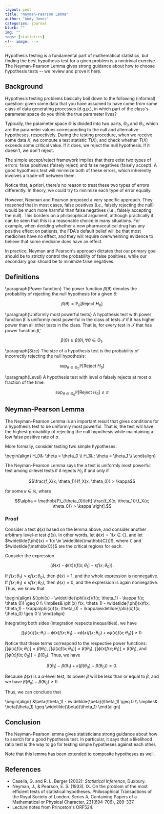 ```yaml
---
layout: post
title: "Neyman-Pearson Lemma"
author: "Andy Jones"
categories: journal
blurb: ""
img: ""
tags: [statistics]
<!-- image: -->
---
```



Hypothesis testing is a fundamental part of mathematical statistics, but finding the best hypothesis test for a given problem is a nontrivial exercise. The Neyman-Pearson Lemma gives strong guidance about how to choose hypothesis tests -- we review and prove it here.

## Background

Hypothesis testing problems basically boil down to the following (informal) question: given some data that you have assumed to have come from some class of data generating processes (d.g.p.), in which part of the class's parameter space do you think the true parameter lives?

Typically, the parameter space $\Theta$ is divided into two parts, $\Theta_0$ and $\Theta_1$, which are the parameter values corresponding to the null and alternative hypotheses, respectively. During the testing procedure, when we receive some data $X$, we compute a test statistic $T(X)$, and check whether $T(X)$ exceeds some critical value. If it does, we reject the null hypothesis. If it doesn't, we don't reject. 

The simple accept/reject framework implies that there exist two types of errors: false positives (falsely reject) and false negatives (falsely accept). A good hypothesis test will minimize both of these errors, which inherently involves a trade-off between them. 

Notice that, a priori, there's no reason to treat these two types of errors differently. In theory, we could try to minimize each type of error equally. 

However, Neyman and Pearson proposed a very specific approach. They reasoned that in most cases, false positives (i.e., falsely rejecting the null) would be much more harmful than false negatives (i.e., falsely accepting the null). This borders on a philosophical argument, although practically it can be seen that this is a reasonable choice in many situations. For example, when deciding whether a new pharmaceutical drug has any positive effect on patients, the FDA's default belief will be that most medicines have no effect, and they will require overwhelming evidence to believe that some medicine does have an effect.

In practice, Neyman and Pearson's approach dictates that our primary goal should be to strictly control the probability of false positives, while our secondary goal should be to minimize false negatives.

## Definitions

\paragraph{Power function} The power function $\beta(\theta)$ denotes the probability of rejecting the null hypothesis for a given $\theta$:

$$\beta(\theta) = \mathbb{P}_\theta\left[ \text{Reject }H_0 \right]$$

\paragraph{Uniformly most powerful tests} A hypothesis test with power function $\beta$ is uniformly most powerful in the class of tests $\mathcal{T}$ if it has higher power than all other tests in the class. That is, for every test in $\mathcal{T}$ that has power function $\widetilde{\beta}$,

$$\beta(\theta) \geq \widetilde{\beta}(\theta), \forall \theta \in \Theta_1.$$

\paragraph{Size} The size of a hypothesis test is the probability of incorrectly rejecting the null hypothesis:

$$\sup_{\theta \in \Theta_0}\mathbb{P}\left[ \text{Reject }H_0 \right]$$

\paragraph{Level} A hypothesis test with level $\alpha$ falsely rejects at most $\alpha$ fraction of the time:

$$\sup_{\theta \in \Theta_0}\mathbb{P}\left[ \text{Reject }H_0 \right] \leq \alpha$$

## Neyman-Pearson Lemma

The Neyman-Pearson Lemma is an important result that gives conditions for a hypothesis test to be uniformly most powerful. That is, the test will have the highest probability of rejecting the null hypothesis while maintaining a low false positive rate of $\alpha$.

More formally, consider testing two simple hypotheses:

\begin{align} H_0&: \theta = \theta_0 \\\ H_1& : \theta = \theta_1 \\\ \end{align}

The Neyman-Pearson Lemma says the a test is uniformly most powerful test among $\alpha$-level tests if it rejects $H_0$ if and only if 

$$\frac{f_X(x; \theta_1)}{f_X(x; \theta_0)} > \kappa$$

for some $\kappa \in \mathbb{R}$, where 

$$\alpha = \mathbb{P}_{\theta_0}\left[ \frac{f_X(x; \theta_1)}{f_X(x; \theta_0)} > \kappa \right].$$

### Proof

Consider a test $\phi(x)$ based on the lemma above, and consider another arbitrary level-$\alpha$ test $\widetilde{\phi}(x)$. In other words, let $\phi(x) = 1(x \in \mathbb{C})$, and let $\widetilde{\phi}(x) = 1(x \in \widetilde{\mathbb{C}})$, where $\mathbb{C}$ and $\widetilde{\mathbb{C}}$ are the critical regions for each.

Consider the expression 

$$(\phi(x) - \widetilde{\phi}(x))(f(x; \theta_1) - \kappa f(x; \theta_0)).$$

If $f(x; \theta_1) > \kappa f(x; \theta_0)$, then $\phi(x) = 1$, and the whole expression is nonnegative. If $f(x; \theta_1) \leq \kappa f(x; \theta_0)$, then $\phi(x) = 0$, and the expression is again nonnegative. Thus, we know that

\begin{align} &(\phi(x) - \widetilde{\phi}(x))(f(x; \theta_1) - \kappa f(x; \theta_0)) \geq 0 \\\ \implies& \phi(x) f(x; \theta_1) - \widetilde{\phi}(x)f(x; \theta_1) - \kappa\phi(x)f(x; \theta_0) + \kappa\widetilde{\phi}(x)f(x; \theta_0) \geq 0 \\\ \end{align}

Integrating both sides (integration respects inequalities), we have

$$\int\left[\phi(x) f(x; \theta_1) - \widetilde{\phi}(x)f(x; \theta_1) - \kappa\phi(x)f(x; \theta_0) + \kappa\widetilde{\phi}(x)f(x; \theta_0)\right] \geq 0.$$

Notice that these terms correspond to the respective power functions: $\int\left[\phi(x) f(x; \theta_1)\right] = \beta(\theta_1)$, $\int\left[\phi(x) f(x; \theta_0)\right] = \beta(\theta_0)$, $\int\left[\widetilde{\phi}(x) f(x; \theta_1)\right] = \widetilde{\beta}(\theta_1)$, and $\int\left[\widetilde{\phi}(x) f(x; \theta_0)\right] = \widetilde{\beta}(\theta_0)$. Thus, we have

$$\beta(\theta_1) - \widetilde{\beta}(\theta_1) + \kappa(\beta(\theta_0) - \widetilde{\beta}(\theta_0)) \geq 0.$$

Because $\widetilde{\phi}(x)$ is a $\alpha$-level test, its power $\widetilde{\beta}$ will be less than or equal to $\beta$, and we have $\beta(\theta_0) - \widetilde{\beta}(\theta_0) \geq 0$

Thus, we can conclude that 

\begin{align} &\beta(\theta_1) - \widetilde{\beta}(\theta_1) \geq 0 \\\ \implies& \beta(\theta_1) \geq \widetilde{\beta}(\theta_1) \end{align}

## Conclusion

The Neyman-Pearson lemma gives statisticians strong guidance about how to search for a good hypothesis test. In particular, it says that a likelihood ratio test is the way to go for testing simple hypotheses against each other.

Note that this lemma has been extended to composite hypotheses as well.


## References

- Casella, G. and R. L. Berger (2002): *Statistical Inference*, Duxbury.
- Neyman, J., & Pearson, E. S. (1933). IX. On the problem of the most efficient tests of statistical hypotheses. Philosophical Transactions of the Royal Society of London. Series A, Containing Papers of a Mathematical or Physical Character, 231(694-706), 289-337.
- Lecture notes from Princeton's ORF524.


